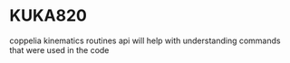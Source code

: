 # KUKA820
coppelia kinematics routines api will help with understanding commands that were used in the code 
